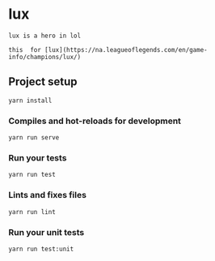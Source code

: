 # lux 

```
lux is a hero in lol

this  for [lux](https://na.leagueoflegends.com/en/game-info/champions/lux/)
```

## Project setup
```
yarn install
```

### Compiles and hot-reloads for development
```
yarn run serve
```

### Run your tests
```
yarn run test
```

### Lints and fixes files
```
yarn run lint
```

### Run your unit tests
```
yarn run test:unit
```
